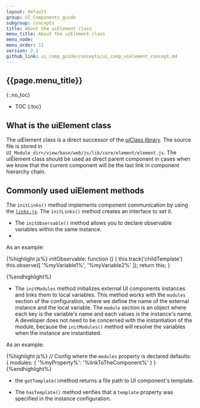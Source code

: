 ```yaml
---
layout: default
group: UI_Components_guide
subgroup: concepts
title: About the uiElement class
menu_title: About the uiElement class
menu_node:
menu_order: 11
version: 2.1
github_link: ui_comp_guide/concepts/ui_comp_uielement_concept.md
---
```


## {{page.menu_title}}  
{:.no_toc}

* TOC
{:toc}

## What is the uiElement class

The uiElement class is a direct successor of the [uiClass library]({{page.baseur}}ui_comp_guide/concepts/ui_comp_uiclass_concept.html). The source file is stored in `UI_Module_dir>/view/base/web/js/lib/core/element/element.js`. The uiElement class should be used as direct parent component in cases when we know that the current component will be the last link in component hierarchy chain.

## Commonly used uiElement methods

The `initLinks()` method implements component communication by using the [`links.js`]({{site.mage2100url}}app/code/Magento/Ui/view/base/web/js/lib/core/element/links.js). The `initLinks()` method creates an interface to set it. 

- The `initObservable()` method allows you to declare observable variables within the same instance. 
- 
As an example:

{%highlight js%}
 initObservable: function () {
    this.track('childTemplate')
    this.observe([
        '%myVariable1%',
        '%myVariable2%'
    ]);
return this;
}

{%endhighlight%}

* The `initModules` method initializes external UI components instances and links them to local variables. This method works with the `modules` section of the configuration, where we define the name of the external instance and the local variable. The `module` section is an object where each key is the variable's name and each values is the instance's name. A developer does not need to be concerned with the instantiation of the module, because the `initModules()` method will resolve the variables when the instance are instantiated.

As an example:

{%highlight js%}
// Config where the `modules` property is declared
defaults: {
modules: {
        '%myProperty%': '%linkToTheComponent%'
    }
}
{%endhighlight%}

* the `getTemplate()`method returns a file path to UI component's template.

* The `hasTemplate()` method verifies that a `template` property was specified in the instance configuration.
